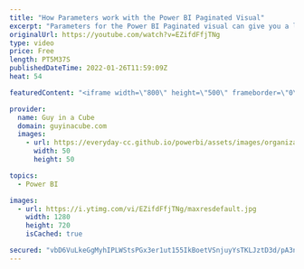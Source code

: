 ```yaml
---
title: "How Parameters work with the Power BI Paginated Visual"
excerpt: "Parameters for the Power BI Paginated visual can give you a lot of flexibility. Adam walks you through how to set up the parameters and breaks down what is actually happening with the values.  Create and use the paginated report visual https://docs.microsoft.com/power-bi/visuals/paginated-report-visual"
originalUrl: https://youtube.com/watch?v=EZifdFfjTNg
type: video
price: Free
length: PT5M37S
publishedDateTime: 2022-01-26T11:59:09Z
heat: 54

featuredContent: "<iframe width=\"800\" height=\"500\" frameborder=\"0\" src=\"https://www.youtube.com/embed/EZifdFfjTNg\" allow=\"accelerometer; autoplay; encrypted-media; gyroscope; picture-in-picture\" allowfullscreen></iframe>"

provider:
  name: Guy in a Cube
  domain: guyinacube.com
  images:
    - url: https://everyday-cc.github.io/powerbi/assets/images/organizations/guyinacube.com-50x50.jpg
      width: 50
      height: 50

topics:
  - Power BI

images:
  - url: https://i.ytimg.com/vi/EZifdFfjTNg/maxresdefault.jpg
    width: 1280
    height: 720
    isCached: true

secured: "vbD6VuLkeGgMyhIPLWStsPGx3er1ut155IkBoetVSnjuyYsTKLJztD3d/pA3nCU55eCK+8fFdsLybvkWC0WT4MsdPG6Db8Z5RS+74+RVwy0c+gFX65ki73HfN/HNaC/ZUXh4D1xafO9YscIGspcpmb6e3HKMcoagOMxEyXfPoIO0SKPaSowZ/oarZrEjBpBDOsiobvkHMuib7CDdTollD3OdkKCP8hmmf2JyzqlABN5gl1FiGO2k1KPP6ZauoLzi0D4ZEsgC5JpWcpEUr2cgA2sb5ULk/B3OfjFPcDBaDwJmhFkAFB3jzLzxWmfM4s2nex6vmN2ih3KTQ4ExDz1F7RV7ZZXWH/BN13wPRU/eEMP8DK5dEzBPH8aySudgIyWUNV0CbLNFrYDNUVWFgbCOsmQTWpRwfOgoONC0AJX+v5o=;MKucA7MsYOZBEyL6uoU6pQ=="
---
```


